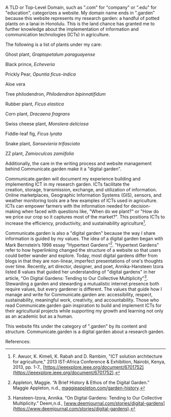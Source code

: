 A TLD or Top-Level Domain, such as ".com" for "company" or ".edu" for "education", categorizes a website.  My domain name ends in ".garden" because this website represents my research garden: a handful of potted plants on a lanai in Honolulu. This is the land chance has granted me to further knowledge about the implementation of information and communication technologies (ICTs) in agriculture. 

The following is a list of plants under my care:

Ghost plant, *Graptopetalum paraguayense*

Black prince, *Echeveria*

Prickly Pear, *Opuntia ficus-indica*

Aloe vera

Tree philodendron, *Philodendron bipinnatifidum*

Rubber plant, *Ficus elastica*

Corn plant, *Dracaena fragrans*

Swiss cheese plant, *Monstera deliciosa* 

Fiddle-leaf fig, *Ficus lyrata*

Snake plant, *Sansevieria trifasciata*

ZZ plant, *Zamioculcas zamiifolia*

Additionally, the care in the writing process and website management behind Communicate.garden make it a "digital garden". 

Communicate.garden will document my experience building and implementing ICT in my research garden.  ICTs facilitate the creation, storage, transmission, exchange, and utilization of information. Online marketplaces, Geographic Information Systems (GIS), sensors, and weather monitoring tools are a few examples of ICTs used in agriculture. ICTs can empower farmers with the information needed for decision-making when faced with questions like, "When do we plant?" or "How do we price our crop so it captures most of the market?". This positions ICTs to increase the efficiency, productivity, and sustainability agriculture[^1]. 

Communicate.garden is also a "digital garden" because the way I share information is guided by my values. The idea of a digital garden began with Mark Bernstein’s 1998 essay “Hypertext Gardens”[^2]. "Hypertext Gardens" refer to how hyperlinking changed the structure of a website so that users could better wander and explore. Today, most digital gardens differ from blogs in that they are non-linear, imperfect presentations of one's thoughts over time. Recently, art director, designer, and poet, Annika-Hansteen Izora listed 8 values that guided her understanding of "digital gardens" in her article, "On Digital Gardens: Tending to Our Collective Multiplicity"[^3]. Stewarding a garden and stewarding a mutualistic internet presence both require values, but every gardener is different. The values that guide how I manage and write for Communicate.garden are: accessibility, respect, sustainability, meaningful work, creativity, and accountability. Those who read Communicate.garden gain inspiration to build and implement ICTs for their agricultural projects while supporting my growth and learning not only as an academic but as a human. 

This website fits under the category of ".garden" by its content and structure. Communicate.garden is a digital garden about a research garden.

References:

[^1]: F. Awuor, K. Kimeli, K. Rabah and D. Rambim, "ICT solution architecture for agriculture," 2013 IST-Africa Conference & Exhibition, Nairobi, Kenya, 2013, pp. 1-7., [https://ieeexplore.ieee.org/document/6701752](https://ieeexplore.ieee.org/document/6701752).
[^2]: Appleton, Maggie. “A Brief History & Ethos of the Digital Garden.” Maggie Appleton, n.d., [maggieappleton.com/garden-history](https://maggieappleton.com/garden-history). 
[^3]: Hansteen-Izora, Annika. “On Digital Gardens: Tending to Our Collective Multiplicity.” Deem,n.d., [www.deemjournal.com/stories/digital-gardens](https://www.deemjournal.com/stories/digital-gardens). 
